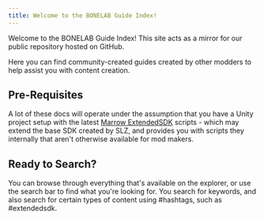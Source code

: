 ```yaml
---
title: Welcome to the BONELAB Guide Index!
---
```


Welcome to the BONELAB Guide Index! This site acts as a mirror for our public repository hosted on GitHub.

Here you can find community-created guides created by other modders to help assist you with content creation.

## Pre-Requisites

A lot of these docs will operate under the assumption that you have a Unity project setup with the latest [Marrow ExtendedSDK](https://github.com/notnotnotswipez/Marrow-ExtendedSDK-MAINTAINED) scripts - which may extend the base SDK created by SLZ, and provides you with scripts they internally that aren't otherwise available for mod makers.

## Ready to Search?

You can browse through everything that's available on the explorer, or use the search bar to find what you're looking for. You search for keywords, and also search for certain types of content using #hashtags, such as #extendedsdk.